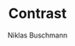 ---
title: "Contrast"
github: https://github.com/niklasbuschmann/contrast
demo: https://niklasbuschmann.github.io/contrast/
author: Niklas Buschmann
draft: true
ssg:
  - Jekyll
cms:
  - No Cms
---